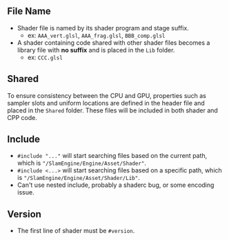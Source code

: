 ## File Name
- Shader file is named by its shader program and stage suffix.
  - ex: `AAA_vert.glsl`, `AAA_frag.glsl`, `BBB_comp.glsl`
- A shader containing code shared with other shader files becomes a library file with **no suffix** and is placed in the `Lib` folder.
  - ex: `CCC.glsl`

## Shared
To ensure consistency between the CPU and GPU, properties such as sampler slots and uniform locations are defined in the header file and placed in the `Shared` folder.
These files will be included in both shader and CPP code.

## Include
- `#include "..."` will start searching files based on the current path, which is `"/SlamEngine/Engine/Asset/Shader"`.
- `#include <...>` will start searching files based on a specific path, which is `"/SlamEngine/Engine/Asset/Shader/Lib"`.
- Can't use nested include, probably a shaderc bug, or some encoding issue.

## Version
- The first line of shader must be `#version`.
